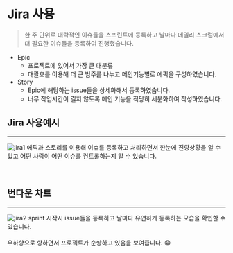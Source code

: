 # Jira 사용

> 한 주 단위로 대략적인 이슈들을 스프린트에 등록하고 날마다 데일리 스크럼에서 더 필요한 이슈들을 등록하여 진행했습니다.

- Epic
  - 프로젝트에 있어서 가장 큰 대분류
  - 대괄호를 이용해 더 큰 범주를 나누고 메인기능별로 에픽을 구성하였습니다.
- Story
  - Epic에 해당하는 issue들을 상세화해서 등록하였습니다.
  - 너무 작업시간이 길지 않도록 메인 기능을 적당히 세분화하여 작성하였습니다.

## Jira 사용예시

---

![jira1](/uploads/832a5c1ead7ed82cbf711b1a205f4717/jira1.png)
에픽과 스토리를 이용해 이슈를 등록하고 처리하면서 한눈에 진항상황을 알 수 있고 어떤 사람이 어떤 이슈를 컨트롤하는지 알 수 있습니다.

<br>

## 번다운 차트

---

![jira2](/uploads/3949b609160b1e3d936ca985b72f1f02/jira2.png)
sprint 시작시 issue들을 등록하고 날마다 유연하게 등록하는 모습을 확인할 수 있습니다. <br><br> 우하향으로 향하면서 프로젝트가 순항하고 있음을 보여줍니다. 😁
